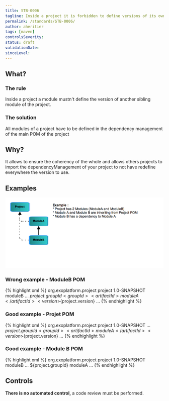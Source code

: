 ```yaml
---
title: STB-0006
tagline: Inside a project it is forbidden to define versions of its own modules in modules dependencies
permalink: /standards/STB-0006/
author: aheritier
tags: [maven]
controlsSeverity:
status: draft
validationDate:
sinceLevel:
---
```


<a name="what"></a>
## What?

### <i class="fa fa-info-circle"></i> The rule

Inside a project a module mustn't define the version of another sibling module of the project.

### <i class="fa fa-lightbulb-o"></i> The solution

All modules of a project have to be defined in the dependency management of the main POM of the project


<a name="why"></a>
## Why?

It allows to ensure the coherency of the whole and allows others projects to import the dependencyManagement of your project to
 not have redefine everywhere the version to use.

<a name="examples"></a>
## Examples

<img src="/resources/standards/build/STB-0006-Example.png"/>

<div class="panel panel-danger">
  <div class="panel-heading">
    <h3 class="panel-title"><i class="fa fa-thumbs-down pull-right"></i> Wrong example - ModuleB POM</h3>
  </div>
  <div class="panel-body">

{% highlight xml %}
<project>
  <parent>
    <groupId>org.exoplatform.project</groupId>
    <artifactId>project</artifactId>
    <version>1.0-SNAPSHOT</version>
  </parent>
  <artifactId>moduleB</artifactId>
  ...
  <dependencies>
    <dependency>
      <groupId>${project.groupId}<groupId>
      <artifactId>moduleA</artifactId>
      <version>${project.version}</version>
    </dependency>
  <dependencies>
  ...
</project>
{% endhighlight %}

  </div>
</div>


<div class="panel panel-success">
  <div class="panel-heading">
    <h3 class="panel-title"><i class="fa fa-thumbs-up pull-right"></i> Good example - Projet POM</h3>
  </div>
  <div class="panel-body">

{% highlight xml %}
<project>
  <groupId>org.exoplatform.project</groupId>
  <artifactId>project</artifactId>
  <version>1.0-SNAPSHOT</version>
  ...
  <dependencyManagement>
    <dependencies>
      <dependency>
        <groupId>${project.groupId}<groupId>
        <artifactId>moduleA</artifactId>
        <version>${project.version}</version>
      </dependency>
    <dependencies>
  <dependencyManagement>
  ...
</project>
{% endhighlight %}

  </div>
</div>

<div class="panel panel-success">
  <div class="panel-heading">
    <h3 class="panel-title"><i class="fa fa-thumbs-up pull-right"></i> Good example - Module B POM</h3>
  </div>
  <div class="panel-body">

{% highlight xml %}
<project>
  <parent>
    <groupId>org.exoplatform.project</groupId>
    <artifactId>project</artifactId>
    <version>1.0-SNAPSHOT</version>
  </parent>
  <artifactId>moduleB</artifactId>
  ...
  <dependencies>
    <dependency>
      <groupId>${project.groupId}<groupId>
      <artifactId>moduleA</artifactId>
    </dependency>
  <dependencies>
  ...
</project>
{% endhighlight %}

  </div>
</div>

<a name="controls"></a>
## <i class="fa fa-shield"></i> Controls

<div class="alert alert-warning">
  <i class="fa fa-exclamation-triangle"></i> <strong>There is no automated control,</strong> a code review must be performed.
</div>
